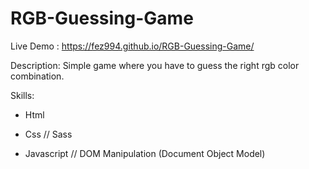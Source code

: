 # RGB-Guessing-Game

Live Demo : https://fez994.github.io/RGB-Guessing-Game/

Description: 
Simple game where you have to guess the right rgb color combination. 


Skills: 

- Html







- Css // Sass  




- Javascript // DOM Manipulation (Document Object Model) 
